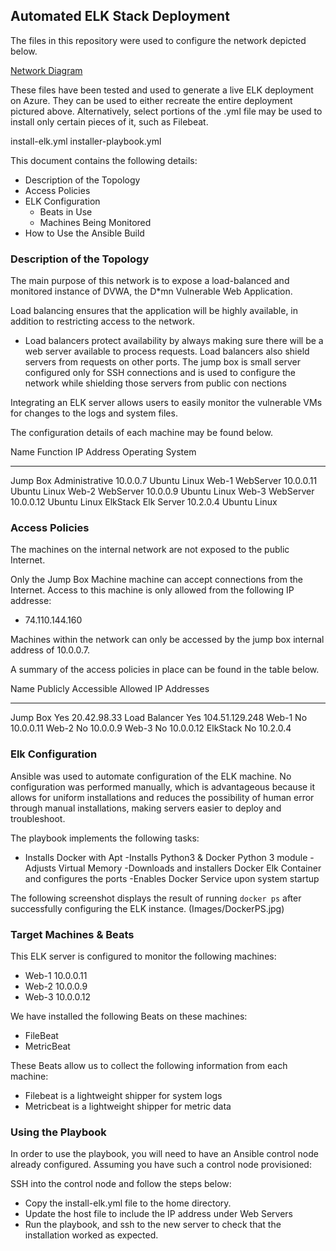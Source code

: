 ## Automated ELK Stack Deployment

The files in this repository were used to configure the network depicted below.
 

[Network Diagram](Images/CloudNetwork.io.jpg)

These files have been tested and used to generate a live ELK deployment on Azure. They can be used to either recreate the entire deployment pictured above. Alternatively, select portions of the .yml file may be used to install only certain pieces of it, such as Filebeat.

  install-elk.yml
  installer-playbook.yml

This document contains the following details:
- Description of the Topology
- Access Policies
- ELK Configuration
  - Beats in Use
  - Machines Being Monitored
- How to Use the Ansible Build


### Description of the Topology

The main purpose of this network is to expose a load-balanced and monitored instance of DVWA, the D*mn Vulnerable Web Application.

Load balancing ensures that the application will be highly available, in addition to restricting access to the network.
- Load balancers protect availability by always making sure there will be a web server available to process requests.  Load balancers also shield servers from requests on other ports.
 The jump box is small server configured only for SSH connections and is used to configure the network while shielding those servers from public con nections

Integrating an ELK server allows users to easily monitor the vulnerable VMs for changes to the logs and system files.


The configuration details of each machine may be found below.


Name	    Function	     IP Address	Operating System
-----	    -----	         -----	    -----
Jump Box	Administrative   10.0.0.7   Ubuntu Linux
Web-1		WebServer        10.0.0.11	Ubuntu Linux
Web-2		WebServer        10.0.0.9	Ubuntu Linux
Web-3		WebServer        10.0.0.12	Ubuntu Linux
ElkStack	Elk Server       10.2.0.4	Ubuntu Linux

### Access Policies

The machines on the internal network are not exposed to the public Internet. 

Only the Jump Box Machine machine can accept connections from the Internet. Access to this machine is only allowed from the following IP addresse:
- 74.110.144.160

Machines within the network can only be accessed by the jump box internal address of 10.0.0.7.


A summary of the access policies in place can be found in the table below.

Name	    Publicly Accessible	        Allowed IP Addresses
-----	            -----	                -----
Jump Box	        Yes	                    20.42.98.33
Load Balancer	    Yes	                    104.51.129.248
Web-1	            No	                    10.0.0.11
Web-2	            No	                    10.0.0.9
Web-3	            No	                    10.0.0.12
ElkStack	        No	                    10.2.0.4
### Elk Configuration

Ansible was used to automate configuration of the ELK machine. No configuration was performed manually, which is advantageous because it allows for uniform installations and 
reduces the possibility of human error through manual installations, making servers easier to deploy and troubleshoot.


The playbook implements the following tasks:
- Installs Docker with Apt
-Installs Python3 & Docker Python 3 module
-Adjusts Virtual Memory
-Downloads and installers Docker Elk Container and configures the ports
-Enables Docker Service upon system startup


The following screenshot displays the result of running `docker ps` after successfully configuring the ELK instance.
(Images/DockerPS.jpg)

### Target Machines & Beats
This ELK server is configured to monitor the following machines:
- Web-1 10.0.0.11
- Web-2 10.0.0.9
- Web-3 10.0.0.12

We have installed the following Beats on these machines:
- FileBeat
- MetricBeat

These Beats allow us to collect the following information from each machine:
- Filebeat is a lightweight shipper for system logs
- Metricbeat is a lightweight shipper for metric data

### Using the Playbook
In order to use the playbook, you will need to have an Ansible control node already configured. Assuming you have such a control node provisioned: 

SSH into the control node and follow the steps below:
- Copy the install-elk.yml file to the home directory.
- Update the host file to include the IP address under Web Servers
- Run the playbook, and ssh to the new server to check that the installation worked as expected.


